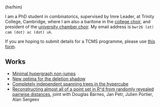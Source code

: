(he/him)

I am a PhD student in combinatorics, supervised by Imre Leader, at Trinity College, Cambridge, where I am also a baritone in the [college choir](http://trinitycollegechoir.com), and president of the [university chamber choir](https://www.cmp.cam.ac.uk/cambridge-university-chamber-choir). My email address is `bwr26 (at) cam (dot) ac (dot) uk`.

If you are hoping to submit details for a TCMS programme, please use [this form](../tcms).

## Works

- [Minimal hypergraph non-jumps](https://arxiv.org/abs/2506.09620)
- [New optima for the deletion shadow](https://arxiv.org/abs/2505.01131)
- [Completely independent spanning trees in the hypercube](https://arxiv.org/abs/2412.11780)
- [Reconstructing almost all of a point set in R^d from randomly revealed pairwise distances](https://arxiv.org/abs/2401.01882), joint with Douglas Barnes, Jan Petr, Julien Portier, Alan Sergeev
































